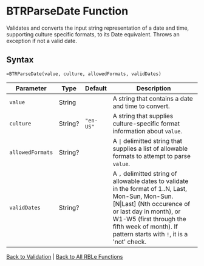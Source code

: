 # BTRParseDate Function

Validates and converts the input string representation of a date and time, supporting culture specific formats, to its Date equivalent.  Throws an exception if not a valid date.

## Syntax

```excel
=BTRParseDate(value, culture, allowedFormats, validDates)
```

Parameter | Type | Default | Description
---|---|---|---
`value` | String |  | A string that contains a date and time to convert.
`culture` | String? | `"en-US"` | A string that supplies culture-specific format information about `value`.
`allowedFormats` | String? |  | A `\|` delimitted string that supplies a list of allowable formats to attempt to parse `value`.
`validDates` | String? |  | A `,` delimitted string of allowable dates to validate in the format of 1..N, Last, Mon-Sun, Mon-Sun.[N\|Last] (Nth occurence of or last day in month), or W1-W5 (first through the fifth week of month).  If pattern starts with `!`, it is a 'not' check.

[Back to Validation](Readme.md) | [Back to All RBLe Functions](/RBLe/Readme.md#function-documentation)